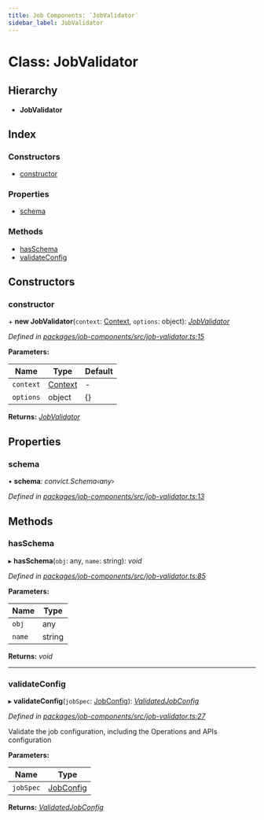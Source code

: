 ```yaml
---
title: Job Components: `JobValidator`
sidebar_label: JobValidator
---
```


# Class: JobValidator

## Hierarchy

* **JobValidator**

## Index

### Constructors

* [constructor](jobvalidator.md#constructor)

### Properties

* [schema](jobvalidator.md#schema)

### Methods

* [hasSchema](jobvalidator.md#hasschema)
* [validateConfig](jobvalidator.md#validateconfig)

## Constructors

###  constructor

\+ **new JobValidator**(`context`: [Context](../interfaces/context.md), `options`: object): *[JobValidator](jobvalidator.md)*

*Defined in [packages/job-components/src/job-validator.ts:15](https://github.com/terascope/teraslice/blob/78714a985/packages/job-components/src/job-validator.ts#L15)*

**Parameters:**

Name | Type | Default |
------ | ------ | ------ |
`context` | [Context](../interfaces/context.md) | - |
`options` | object |  {} |

**Returns:** *[JobValidator](jobvalidator.md)*

## Properties

###  schema

• **schema**: *convict.Schema‹any›*

*Defined in [packages/job-components/src/job-validator.ts:13](https://github.com/terascope/teraslice/blob/78714a985/packages/job-components/src/job-validator.ts#L13)*

## Methods

###  hasSchema

▸ **hasSchema**(`obj`: any, `name`: string): *void*

*Defined in [packages/job-components/src/job-validator.ts:85](https://github.com/terascope/teraslice/blob/78714a985/packages/job-components/src/job-validator.ts#L85)*

**Parameters:**

Name | Type |
------ | ------ |
`obj` | any |
`name` | string |

**Returns:** *void*

___

###  validateConfig

▸ **validateConfig**(`jobSpec`: [JobConfig](../overview.md#jobconfig)): *[ValidatedJobConfig](../interfaces/validatedjobconfig.md)*

*Defined in [packages/job-components/src/job-validator.ts:27](https://github.com/terascope/teraslice/blob/78714a985/packages/job-components/src/job-validator.ts#L27)*

Validate the job configuration, including the Operations and APIs configuration

**Parameters:**

Name | Type |
------ | ------ |
`jobSpec` | [JobConfig](../overview.md#jobconfig) |

**Returns:** *[ValidatedJobConfig](../interfaces/validatedjobconfig.md)*
